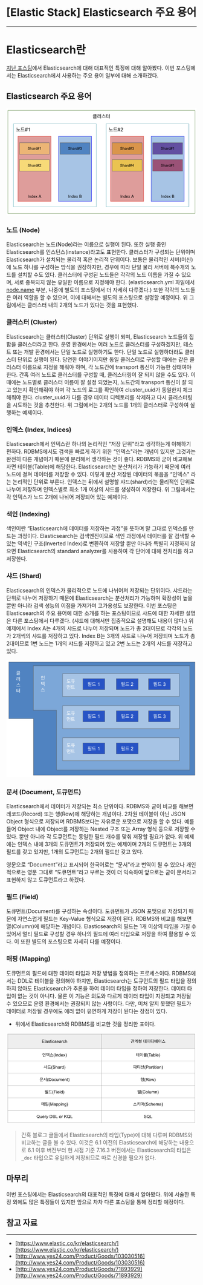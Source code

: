 # [Elastic Stack] Elasticsearch 주요 용어

---

# Elasticsearch란

[지난 포스팅]([https://leediz.tistory.com/](https://leediz.tistory.com/7)13)에서 Elasticsearch에 대해 대표적인 특징에 대해 알아봤다. 이번 포스팅에서는 Elasticsearch에서 사용하는 주요 용어 일부에 대해 소개하겠다.

## Elasticsearch 주요 용어

![Untitled](img/01_Untitled.png)

### 노드 (Node)

  Elasticsearch는 노드(Node)라는 이름으로 실행이 된다. 또한 실행 중인 Elasticsearch를 인스턴스(instance)라고도 표현한다. 클러스터가 구성되는 단위이며 Elasticsearch가 설치되는 물리적 혹은 논리적 단위이다. 보통은 물리적인 서버(머신)에 노드 하나를 구성하는 방식을 권장하지만, 경우에 따라 단일 물리 서버에 복수개의 노드를 설치할 수도 있다. 클러스터에 구성된 노드들은 각각의 노드 이름을 가질 수 있으며, 서로 중복되지 않는 유일한 이름으로 지정해야 한다. (elasticsearch.yml 파일에서 [node.name](http://node.name) 부분, 나중에 별도의 포스팅에서 더 자세히 다루겠다.) 또한 각각의 노드들은 여러 역할을 할 수 있으며, 이에 대해서는 별도의 포스팅으로 설명할 예정이다. 위 그림에서는 클러스터 내의 2개의 노드가 있다는 것을 표현했다.

### 클러스터 (Cluster)

  Elasticsearch는 클러스터(Cluster) 단위로 실행이 되며, Elasticsearch 노드들의 집합을 클러스터라고 한다. 운영 환경에서는 여러 노드로 클러스터를 구성하겠지만, 테스트 또는 개발 환경에서는 단일 노드로 실행하기도 한다. 단일 노드로 실행하더라도 클러스터 단위로 실행이 된다. 당연한 이야기이지만 동일 클러스터로 구성할 때에는 같은 클러스터 이름으로 지정을 해줘야 하며, 각 노드간에 transport 통신이 가능한 상태여야 한다. 간혹 여러 노드로 클러스터를 구성할 때, 클러스터링이 잘 되지 않을 수도 있다. 이 때에는 노드별로 클러스터 이름이 잘 설정 되었는지, 노드간의 transport 통신이 잘 되고 있는지 확인해줘야 하며 각 노드의 로그를 확인하여 cluster_uuid가 동일한지 체크해줘야 한다. cluster_uuid가 다를 경우 데이터 디렉토리를 삭제하고 다시 클러스터링을 시도하는 것을 추천한다. 위 그림에서는 2개의 노드를 1개의 클러스터로 구성하여 실행하는 예제이다.

### 인덱스 (Index, Indices)

  Elasticsearch에서 인덱스란 하나의 논리적인 “저장 단위"라고 생각하는게 이해하기 편하다. RDBMS에서도 검색을 빠르게 하기 위한 “인덱스"라는 개념이 있지만 그것과는 완전히 다른 개념이기 때문에 분리해서 생각하는 것이 좋다. RDBMS와 굳이 비교해보자면 테이블(Table)에 해당한다. Elasticsearch는 분산처리가 가능하기 때문에 여러 노드에 걸쳐 데이터를 저장할 수 있다. 이렇게 분산 저장된 데이터의 묶음을 “인덱스" 라는 논리적인 단위로 부른다. 인덱스는 뒤에서 설명할 샤드(shard)라는 물리적인 단위로 나누어 저장하며 인덱스별로 최소 1개 이상의 샤드를 생성하여 저장한다. 위 그림에서는 각 인덱스가 노드 2개에 나뉘어 저장되어 있는 예제이다.

### 색인 (Indexing)

  색인이란 “Elasticsearch에 데이터를 저장하는 과정”을 뜻하며 말 그대로 인덱스를 만드는 과정이다. Elasticsearch는 검색엔진이므로 색인 과정에서 데이터를 잘 검색할 수 있는 역색인 구조(Inverted Index)로 변환하여 저장할 뿐만 아니라 특별히 지정하지 않으면 Elasticsearch의 standard analyzer를 사용하여 각 단어에 대해 전처리를 하고 저장한다.

### 샤드 (Shard)

  Elasticsearch의 인덱스가 물리적으로 노드에 나뉘어져 저장되는 단위이다. 샤드라는 단위로 나누어 저장하기 때문에 Elasticsearch는 분산처리가 가능하며 확장성이 높을 뿐만 아니라 검색 성능의 이점을 가져가며 고가용성도 보장한다. 이번 포스팅은 Elasticsearch의 주요 용어에 대한 소개를 하는 포스팅이므로 샤드에 대한 자세한 설명은 다른 포스팅에서 다루겠다. (샤드에 대해서만 집중적으로 설명해도 내용이 많다.) 위 예제에서 Index A는 4개의 샤드로 나누어 저장되며 노드가 총 2대이므로 각각의 노드가 2개씩의 샤드를 저장하고 있다. Index B는 3개의 샤드로 나누어 저장되며 노드가 총 2대이므로 1번 노드는 1개의 샤드를 저장하고 있고 2번 노드는 2개의 샤드를 저장하고 있다.

![Untitled](img/01_Untitled%201.png)

### 문서 (Document, 도큐먼트)

  Elasticsearch에서 데이터가 저장되는 최소 단위이다. RDBMS와 굳이 비교를 해보면 레코드(Record) 또는 행(Row)에 해당하는 개념이다. 2차원 테이블이 아닌 JSON Object 형식으로 저장되며 RDBMS보다는 자유로운 포맷으로 저장을 할 수 있다. 예를 들어 Object 내에 Object를 저장하는 Nested 구조 또는 Array 형식 등으로 저장할 수 있다. 뿐만 아니라 각 도큐먼트는 동일한 필드 개수를 맞춰 저장할 필요가 없다. 위 예제에는 인덱스 내에 3개의 도큐먼트가 저장되어 있는 예제이며 2개의 도큐먼트는 3개의 필드를 갖고 있지만, 1개의 도큐먼트는 2개의 필드만 갖고 있다.

  영문으로 “Document”라고 표시되어 한국어로는 “문서"라고 번역이 될 수 있으나 개인적으로는 영문 그대로 “도큐먼트”라고 부르는 것이 더 익숙하여 앞으로는 굳이 문서라고 표현하지 않고 도큐먼트라고 하겠다.

### 필드 (Field)

  도큐먼트(Document)를 구성하는 속성이다. 도큐먼트가 JSON 포맷으로 저장되기 때문에 자연스럽게 필드는 Key-Value 형식으로 저장이 된다. RDBMS와 비교를 해보면 열(Column)에 해당하는 개념이다. Elasticsearch의 필드는 1개 이상의 타입을 가질 수 있어서 멀티 필드로 구성할 경우 하나의 필드에 여러 타입으로 저장을 하여 활용할 수 있다. 이 또한 별도의 포스팅으로 자세히 다룰 예정이다.

### 매핑 (Mapping)

  도큐먼트의 필드에 대한 데이터 타입과 저장 방법을 정의하는 프로세스이다. RDBMS에서는 DDL로 테이블을 정의해야 하지만, Elasticsearch는 도큐먼트의 필드 타입을 정의하지 않아도 Elasticsearch가 추론을 하여 데이터 타입을 정하여 저장한다. 데이터 타입이 없는 것이 아니다. 물론 이 기능은 의도와 다르게 데이터 타입이 지정되고 저장될 수 있으므로 운영 환경에서는 권장되지 않는 사항이다. 다만, 미처 알지 못했던 필드가 데이터로 저장될 경우에도 에러 없이 유연하게 저장이 된다는 장점이 있다.

- 위에서 Elasticsearch와 RDBMS를 비교한 것을 정리한 표이다.

![Untitled](img/01_Untitled%202.png)

> 간혹 블로그 글들에서 Elasticsearch의 타입(Type)에 대해 다루며 RDBMS와 비교하는 글을 볼 수 있다. 이것은 6.1 이전의 Elasticsearch에 해당하는 내용으로 6.1 이후 버전부터 현 시점 기준 7.16.3 버전에서는 Elasticsearch의 타입은 `_doc` 타입으로 유일하게 저장되므로 따로 신경쓸 필요가 없다.
> 

## 마무리

  이번 포스팅에서는 Elasticsearch의 대표적인 특징에 대해서 알아봤다. 위에 서술한 특징 외에도 많은 특징들이 있지만 앞으로 차차 다른 포스팅을 통해 정리할 예정이다.

## 참고 자료

---

- [https://www.elastic.co/kr/elasticsearch/](https://www.elastic.co/kr/elasticsearch/)
- [http://www.yes24.com/Product/Goods/103030516](http://www.yes24.com/Product/Goods/103030516)
- [http://www.yes24.com/Product/Goods/71893929](http://www.yes24.com/Product/Goods/71893929)